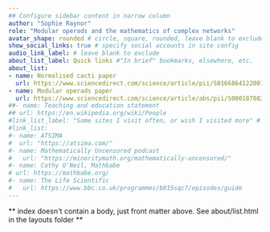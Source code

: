 ```yaml
---
## Configure sidebar content in narrow column
author: "Sophie Raynor"
role: "Modular operads and the mathematics of complex networks"
avatar_shape: rounded # circle, square, rounded, leave blank to exclude
show_social_links: true # specify social accounts in site config
audio_link_label: # leave blank to exclude
about_list_label: Quick links #"In brief" bookmarks, elsewhere, etc.
about_list:
- name: Normalised cacti paper
  url: https://www.sciencedirect.com/science/article/pii/S0166864122001092
- name: Modular operads paper
  url: https://www.sciencedirect.com/science/article/abs/pii/S0001870821004503/
##- name: Teaching and education statement
## url: https://en.wikipedia.org/wiki/People 
#link_list_label: "Some sites I visit often, or wish I visited more" # bookmarks, elsewhere, etc.
#link_list:
#- name: ATSIMA
#  url: "https://atsima.com/"
#- name: Mathematically Uncensored podcast
#   url: "https://minoritymath.org/mathematically-uncensored/"
#- name: Cathy O'Neil, Mathbabe
# url: https://mathbabe.org/
#- name: The Life Scientific
#   url: https://www.bbc.co.uk/programmes/b015sqc7/episodes/guide
---
```


** index doesn't contain a body, just front matter above.
See about/list.html in the layouts folder **